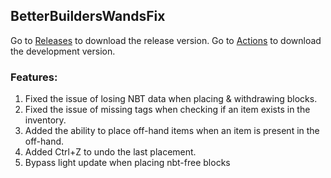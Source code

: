 ## BetterBuildersWandsFix
Go to [Releases](https://github.com/xinyihl/BetterBuildersWandsFix/releases/latest) to download the release version. Go to [Actions](https://github.com/xinyihl/BetterBuildersWandsFix/actions) to download the development version.

### Features:
1. Fixed the issue of losing NBT data when placing & withdrawing blocks.
2. Fixed the issue of missing tags when checking if an item exists in the inventory.
3. Added the ability to place off-hand items when an item is present in the off-hand.
4. Added Ctrl+Z to undo the last placement.
5. Bypass light update when placing nbt-free blocks
